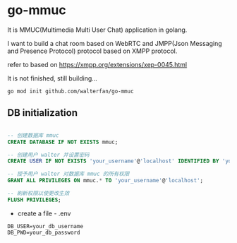 # go-mmuc

It is MMUC(Multimedia Multi User Chat) application in golang.

I want to build a chat room based on WebRTC and JMPP(Json Messaging and Presence Protocol) protocol based on XMPP protocol.

refer to based on https://xmpp.org/extensions/xep-0045.html

It is not finished, still building...



```shell
go mod init github.com/walterfan/go-mmuc
```

## DB initialization

```sql

-- 创建数据库 mmuc
CREATE DATABASE IF NOT EXISTS mmuc;

-- 创建用户 walter 并设置密码
CREATE USER IF NOT EXISTS 'your_username'@'localhost' IDENTIFIED BY 'your_password';

-- 授予用户 walter 对数据库 mmuc 的所有权限
GRANT ALL PRIVILEGES ON mmuc.* TO 'your_username'@'localhost';

-- 刷新权限以使更改生效
FLUSH PRIVILEGES;
```

* create a file - .env

```
DB_USER=your_db_username
DB_PWD=your_db_password

```